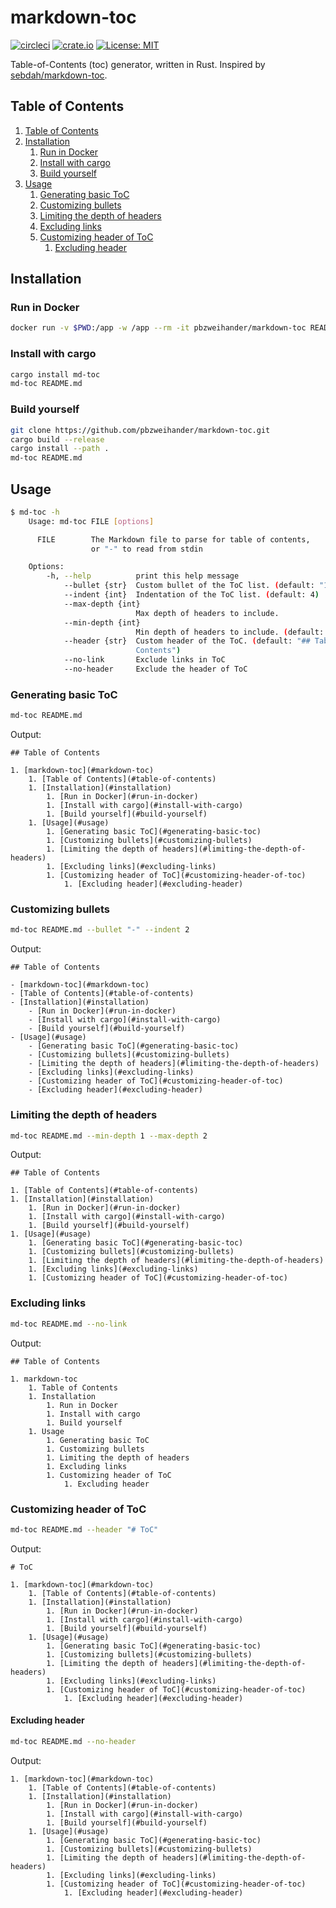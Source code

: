# markdown-toc

[![circleci](https://circleci.com/gh/pbzweihander/markdown-toc.svg?style=shield)](https://circleci.com/gh/pbzweihander/markdown-toc)
[![crate.io](https://img.shields.io/crates/v/markdown-toc.svg)](https://crates.io/crates/markdown-toc)
[![License: MIT](https://img.shields.io/badge/License-MIT-yellow.svg)](LICENSE)

Table-of-Contents (toc) generator, written in Rust. Inspired by [sebdah/markdown-toc](https://github.com/sebdah/markdown-toc).

## Table of Contents

1. [Table of Contents](#table-of-contents)
1. [Installation](#installation)
    1. [Run in Docker](#run-in-docker)
    1. [Install with cargo](#install-with-cargo)
    1. [Build yourself](#build-yourself)
1. [Usage](#usage)
    1. [Generating basic ToC](#generating-basic-toc)
    1. [Customizing bullets](#customizing-bullets)
    1. [Limiting the depth of headers](#limiting-the-depth-of-headers)
    1. [Excluding links](#excluding-links)
    1. [Customizing header of ToC](#customizing-header-of-toc)
        1. [Excluding header](#excluding-header)

## Installation

### Run in Docker

```bash
docker run -v $PWD:/app -w /app --rm -it pbzweihander/markdown-toc README.md
```

### Install with cargo

```bash
cargo install md-toc
md-toc README.md
```

### Build yourself

```bash
git clone https://github.com/pbzweihander/markdown-toc.git
cargo build --release
cargo install --path .
md-toc README.md
```

## Usage

```bash
$ md-toc -h
    Usage: md-toc FILE [options]

      FILE        The Markdown file to parse for table of contents,
                  or "-" to read from stdin

    Options:
        -h, --help          print this help message
            --bullet {str}  Custom bullet of the ToC list. (default: "1.")
            --indent {int}  Indentation of the ToC list. (default: 4)
            --max-depth {int}
                            Max depth of headers to include.
            --min-depth {int}
                            Min depth of headers to include. (default: 0)
            --header {str}  Custom header of the ToC. (default: "## Table of
                            Contents")
            --no-link       Exclude links in ToC
            --no-header     Exclude the header of ToC
```

### Generating basic ToC

```bash
md-toc README.md
```

Output:

    ## Table of Contents

    1. [markdown-toc](#markdown-toc)
        1. [Table of Contents](#table-of-contents)
        1. [Installation](#installation)
            1. [Run in Docker](#run-in-docker)
            1. [Install with cargo](#install-with-cargo)
            1. [Build yourself](#build-yourself)
        1. [Usage](#usage)
            1. [Generating basic ToC](#generating-basic-toc)
            1. [Customizing bullets](#customizing-bullets)
            1. [Limiting the depth of headers](#limiting-the-depth-of-headers)
            1. [Excluding links](#excluding-links)
            1. [Customizing header of ToC](#customizing-header-of-toc)
                1. [Excluding header](#excluding-header)

### Customizing bullets

```bash
md-toc README.md --bullet "-" --indent 2
```

Output:

    ## Table of Contents

    - [markdown-toc](#markdown-toc)
    - [Table of Contents](#table-of-contents)
    - [Installation](#installation)
        - [Run in Docker](#run-in-docker)
        - [Install with cargo](#install-with-cargo)
        - [Build yourself](#build-yourself)
    - [Usage](#usage)
        - [Generating basic ToC](#generating-basic-toc)
        - [Customizing bullets](#customizing-bullets)
        - [Limiting the depth of headers](#limiting-the-depth-of-headers)
        - [Excluding links](#excluding-links)
        - [Customizing header of ToC](#customizing-header-of-toc)
        - [Excluding header](#excluding-header)

### Limiting the depth of headers

```bash
md-toc README.md --min-depth 1 --max-depth 2
```

Output:

    ## Table of Contents

    1. [Table of Contents](#table-of-contents)
    1. [Installation](#installation)
        1. [Run in Docker](#run-in-docker)
        1. [Install with cargo](#install-with-cargo)
        1. [Build yourself](#build-yourself)
    1. [Usage](#usage)
        1. [Generating basic ToC](#generating-basic-toc)
        1. [Customizing bullets](#customizing-bullets)
        1. [Limiting the depth of headers](#limiting-the-depth-of-headers)
        1. [Excluding links](#excluding-links)
        1. [Customizing header of ToC](#customizing-header-of-toc)

### Excluding links

```bash
md-toc README.md --no-link
```

Output:

    ## Table of Contents

    1. markdown-toc
        1. Table of Contents
        1. Installation
            1. Run in Docker
            1. Install with cargo
            1. Build yourself
        1. Usage
            1. Generating basic ToC
            1. Customizing bullets
            1. Limiting the depth of headers
            1. Excluding links
            1. Customizing header of ToC
                1. Excluding header

### Customizing header of ToC

```bash
md-toc README.md --header "# ToC"
```

Output:

    # ToC

    1. [markdown-toc](#markdown-toc)
        1. [Table of Contents](#table-of-contents)
        1. [Installation](#installation)
            1. [Run in Docker](#run-in-docker)
            1. [Install with cargo](#install-with-cargo)
            1. [Build yourself](#build-yourself)
        1. [Usage](#usage)
            1. [Generating basic ToC](#generating-basic-toc)
            1. [Customizing bullets](#customizing-bullets)
            1. [Limiting the depth of headers](#limiting-the-depth-of-headers)
            1. [Excluding links](#excluding-links)
            1. [Customizing header of ToC](#customizing-header-of-toc)
                1. [Excluding header](#excluding-header)

#### Excluding header

```bash
md-toc README.md --no-header
```

Output:

    1. [markdown-toc](#markdown-toc)
        1. [Table of Contents](#table-of-contents)
        1. [Installation](#installation)
            1. [Run in Docker](#run-in-docker)
            1. [Install with cargo](#install-with-cargo)
            1. [Build yourself](#build-yourself)
        1. [Usage](#usage)
            1. [Generating basic ToC](#generating-basic-toc)
            1. [Customizing bullets](#customizing-bullets)
            1. [Limiting the depth of headers](#limiting-the-depth-of-headers)
            1. [Excluding links](#excluding-links)
            1. [Customizing header of ToC](#customizing-header-of-toc)
                1. [Excluding header](#excluding-header)
